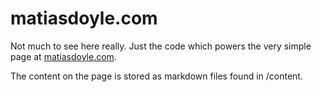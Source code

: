 # matiasdoyle.com

Not much to see here really. Just the code which powers the very simple page at [matiasdoyle.com](http://matiasdoyle.com).

The content on the page is stored as markdown files found in /content.
